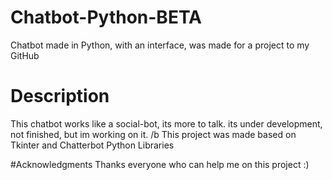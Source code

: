 # Chatbot-Python-BETA
Chatbot made in Python, with an interface, was made for a project to my GitHub

# Description
This chatbot works like a social-bot, its more to talk. its under development, not finished, but im working on it. /b
This project was made based on Tkinter and Chatterbot  Python Libraries

#Acknowledgments
Thanks everyone who can help me on this project :)
